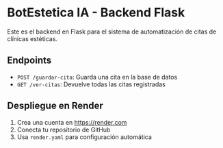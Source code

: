 
# BotEstetica IA - Backend Flask

Este es el backend en Flask para el sistema de automatización de citas de clínicas estéticas.

## Endpoints

- `POST /guardar-cita`: Guarda una cita en la base de datos
- `GET /ver-citas`: Devuelve todas las citas registradas

## Despliegue en Render

1. Crea una cuenta en https://render.com
2. Conecta tu repositorio de GitHub
3. Usa `render.yaml` para configuración automática
